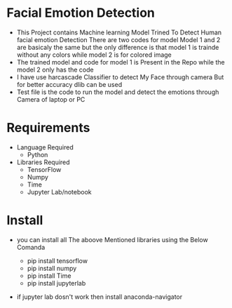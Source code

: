 # Facial Emotion Detection

 - This Project contains Machine learning Model Trined To Detect Human facial emotion Detection There are two codes for model Model 1 and 2 are basicaly the same      but the only difference is that model 1 is trainde without any colors while model 2 is for colored image 
 - The trained model and code for model 1 is Present in the Repo while the model 2 only has the code 
 - I have use harcascade Classifier to detect My Face through camera But for better accuracy dlib can be used
 - Test file is the code to run the model and detect the emotions through Camera of laptop or PC 
 
 # Requirements
 
  - Language Required 
    - Python
  - Libraries Required 
    - TensorFlow
    - Numpy
    - Time
    - Jupyter Lab/notebook
    
 # Install
  
  - you can install all The aboove Mentioned libraries using the Below Comanda
    - pip install tensorflow
    - pip install numpy
    - pip install Time
    - pip install jupyterlab
    
   - if jupyter lab dosn't work then install anaconda-navigator
